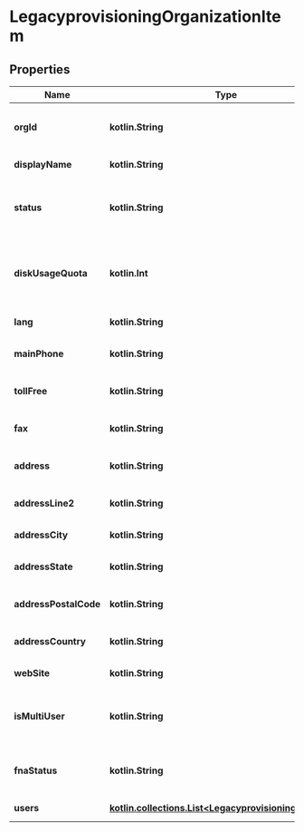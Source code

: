 
# LegacyprovisioningOrganizationItem

## Properties
Name | Type | Description | Notes
------------ | ------------- | ------------- | -------------
**orgId** | **kotlin.String** | Unique identifier for the organization |  [optional]
**displayName** | **kotlin.String** | Organization Name |  [optional]
**status** | **kotlin.String** | Organization status In creation, Active, Maintenance |  [optional]
**diskUsageQuota** | **kotlin.Int** | Organization disk usage quota. Deprecated. Always empty. |  [optional]
**lang** | **kotlin.String** | Default language |  [optional]
**mainPhone** | **kotlin.String** | Organization main phone number |  [optional]
**tollFree** | **kotlin.String** | Organization tollFree phone number |  [optional]
**fax** | **kotlin.String** | Organization fax phone number |  [optional]
**address** | **kotlin.String** | Organization address first line |  [optional]
**addressLine2** | **kotlin.String** | Organization address second line |  [optional]
**addressCity** | **kotlin.String** | Organization address city |  [optional]
**addressState** | **kotlin.String** | Organization address state/province |  [optional]
**addressPostalCode** | **kotlin.String** | Organization address postal code |  [optional]
**addressCountry** | **kotlin.String** | Organization address country |  [optional]
**webSite** | **kotlin.String** | Organization website url |  [optional]
**isMultiUser** | **kotlin.String** | Is the organization in single user mode or mutil user mode |  [optional]
**fnaStatus** | **kotlin.String** | Is FNA enabled for the organization |  [optional]
**users** | [**kotlin.collections.List&lt;LegacyprovisioningUserItem&gt;**](LegacyprovisioningUserItem.md) | Organization users |  [optional]




